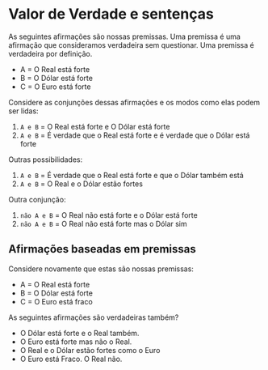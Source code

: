 # Valor de Verdade e sentenças

As seguintes afirmações são nossas premissas. Uma premissa é uma afirmação que consideramos verdadeira sem questionar. Uma premissa é verdadeira por definição.

- A = O Real está forte
- B = O Dólar está forte
- C = O Euro está forte

Considere as conjunções dessas afirmações e os modos como elas podem ser lidas:

1. `A e B` = O Real está forte e O Dólar está forte
1. `A e B` = É verdade que o Real está forte e é verdade que o Dólar está forte

Outras possibilidades:

1. `A e B` = É verdade que o Real está forte e que o Dólar também está
1. `A e B` = O Real e o Dólar estão fortes

Outra conjunção:

1. `não A e B` = O Real não está forte e o Dólar está forte
1. `não A e B` = O Real não está forte mas o Dólar sim

## Afirmações baseadas em premissas

Considere novamente que estas são nossas premissas:

- A = O Real está forte
- B = O Dólar está forte
- C = O Euro está fraco

As seguintes afirmações são verdadeiras também?

- O Dólar está forte e o Real também.
- O Euro está forte mas não o Real.
- O Real e o Dólar estão fortes como o Euro
- O Euro está Fraco. O Real não.

